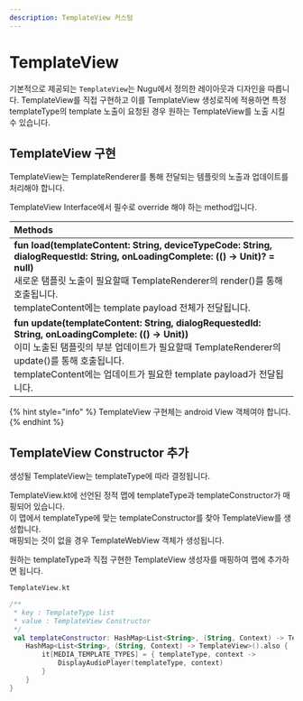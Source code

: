 ```yaml
---
description: TemplateView 커스텀
---
```


# TemplateView

기본적으로 제공되는 `TemplateView`는 Nugu에서 정의한 레이아웃과 디자인을 따릅니다. TemplateView를 직접 구현하고 이를 TemplateView 생성로직에 적용하면 특정 templateType의 template 노출이 요청된 경우 원하는 TemplateView를 노출 시킬 수 있습니다.

## TemplateView 구현

TemplateView는 TemplateRenderer를 통해 전달되는 템플릿의 노출과 업데이트를 처리해야 합니다.

TemplateView Interface에서 필수로 override 해야 하는 method입니다.

| Methods |
| :--- |
| **fun load\(templateContent: String, deviceTypeCode: String, dialogRequestId: String, onLoadingComplete: \(\(\) -&gt; Unit\)? = null\)**<br>새로운 탬플릿 노출이 필요할때 TemplateRenderer의 render\(\)를 통해 호출됩니다.<br>templateContent에는 template payload 전체가 전달됩니다. |
| **fun update\(templateContent: String, dialogRequestedId: String, onLoadingComplete: \(\(\) -&gt; Unit\)\)**<br>이미 노출된 탬플릿의 부분 업데이트가 필요할때 TemplateRenderer의 update\(\)를 통해 호출됩니다.<br>templateContent에는 업데이트가 필요한 template payload가 전달됩니다. |

{% hint style="info" %}
TemplateView 구현체는 android View 객체여야 합니다.
{% endhint %}

## TemplateView Constructor 추가

생성될 TemplateView는 templateType에 따라 결정됩니다.

TemplateView.kt에 선언된 정적 맵에 templateType과 templateConstructor가 매핑되어 있습니다.  
이 맵에서 templateType에 맞는 templateConstructor를 찾아 TemplateView를 생성합니다.  
매핑되는 것이 없을 경우 TemplateWebView 객체가 생성됩니다.

원하는 templateType과 직접 구현한 TemplateView 생성자를 매핑하여 맵에 추가하면 됩니다.

```kotlin
TemplateView.kt

/**
 * key : TemplateType list
 * value : TemplateView Constructor
 */
 val templateConstructor: HashMap<List<String>, (String, Context) -> TemplateView> by lazy {
    HashMap<List<String>, (String, Context) -> TemplateView>().also {
        it[MEDIA_TEMPLATE_TYPES] = { templateType, context ->
            DisplayAudioPlayer(templateType, context)
        }
    }
}
```


